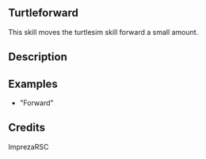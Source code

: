 ## Turtleforward
This skill moves the turtlesim skill forward a small amount.

## Description


## Examples
 - "Forward"


## Credits
ImprezaRSC



